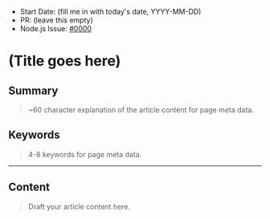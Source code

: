 - Start Date: (fill me in with today's date, YYYY-MM-DD)
- PR: (leave this empty)
- Node.js Issue: [#0000](link-to-documentation-issue)

# (Title goes here)

## Summary

> ~60 character explanation of the article content for page meta data.

## Keywords

> 4-8 keywords for page meta data.

---

## Content

> Draft your article content here.
